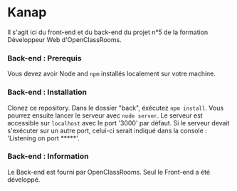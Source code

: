 # Kanap #

Il s'agit ici du front-end et du back-end du projet n°5 de la formation Développeur Web d'OpenClassRooms.

### Back-end : Prerequis ###

Vous devez avoir Node and `npm` installés localement sur votre machine.

### Back-end : Installation ###

Clonez ce repository. Dans le dossier "back", éxécutez `npm install`. Vous pourrez ensuite lancer le serveur avec `node server`. 
Le serveur est accessible sur `localhost` avec le port '3000' par défaut. Si le serveur devait s'exécuter sur un autre port, celui-ci serait indiqué dans la console : 'Listening on port *****'. 

### Back-end : Information ### 

Le Back-end est fourni par OpenClassRooms. Seul le Front-end a été développé.